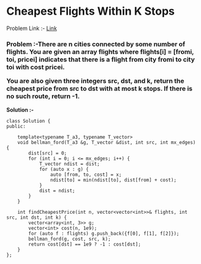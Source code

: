 # Cheapest Flights Within K Stops

Problem Link :- [Link](https://leetcode.com/problems/cheapest-flights-within-k-stops/)

<h3>
Problem :-There are n cities connected by some number of flights. You are given an array flights where flights[i] = [fromi, toi, pricei] indicates that there is a flight from city fromi to city toi with cost pricei.

You are also given three integers src, dst, and k, return the cheapest price from src to dst with at most k stops. If there is no such route, return -1. 
</h3>


**Solution :-**
```
class Solution {
public:
 
    template<typename T_a3, typename T_vector>
    void bellman_ford(T_a3 &g, T_vector &dist, int src, int mx_edges) {
        dist[src] = 0;
        for (int i = 0; i <= mx_edges; i++) {
            T_vector ndist = dist;
            for (auto x : g) {
                auto [from, to, cost] = x;
                ndist[to] = min(ndist[to], dist[from] + cost);
            }
            dist = ndist;
        }
    }
    
    int findCheapestPrice(int n, vector<vector<int>>& flights, int src, int dst, int k) {
        vector<array<int, 3>> g;
        vector<int> cost(n, 1e9);
        for (auto f : flights) g.push_back({f[0], f[1], f[2]});
        bellman_ford(g, cost, src, k);
        return cost[dst] == 1e9 ? -1 : cost[dst];
    }
};
```

